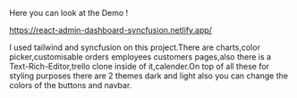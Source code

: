 Here you can look at the Demo !

https://react-admin-dashboard-syncfusion.netlify.app/

I used tailwind and syncfusion on this project.There are charts,color picker,customisable orders employees customers pages,also there is a Text-Rich-Editor,trello clone inside of it,calender.On top of all these for styling purposes there are 2 themes dark and light also you can change the colors of the buttons and navbar.

